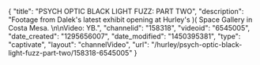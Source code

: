 {
    "title": "PSYCH OPTIC BLACK LIGHT FUZZ: PART TWO",
    "description": "Footage from Dalek's latest exhibit opening at Hurley's )( Space Gallery in Costa Mesa. \n\nVideo: YB.",
    "channelid": "158318",
    "videoid": "6545005",
    "date_created": "1295656007",
    "date_modified": "1450395381",
    "type": "captivate",
    "layout": "channelVideo",
    "url": "\/hurley\/psych-optic-black-light-fuzz-part-two\/158318-6545005"
}
